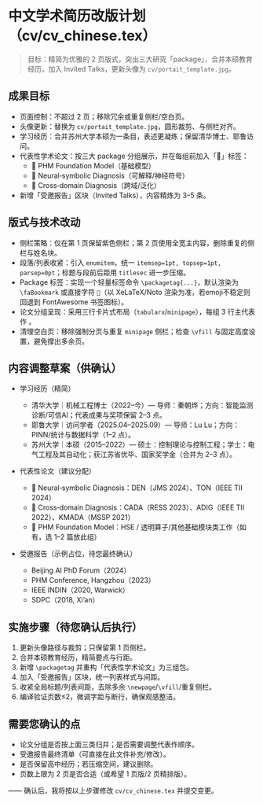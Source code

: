 # 中文学术简历改版计划（cv/cv_chinese.tex）

> 目标：精简为优雅的 2 页版式，突出三大研究「package」，合并本硕教育经历，加入 Invited Talks，更新头像为 `cv/portait_template.jpg`。

## 成果目标
- 页面控制：不超过 2 页；移除冗余或重复侧栏/空白页。
- 头像更新：替换为 `cv/portait_template.jpg`，圆形裁剪、与侧栏对齐。
- 学习经历：合并苏州大学本硕为一条目，表述更凝练；保留清华博士、耶鲁访问。
- 代表性学术论文：按三大 package 分组展示，并在每组前加入「🔖」标签：
  - 🔖 PHM Foundation Model（基础模型）
  - 🔖 Neural‑symbolic Diagnosis（可解释/神经符号）
  - 🔖 Cross‑domain Diagnosis（跨域/泛化）
- 新增「受邀报告」区块（Invited Talks），内容精炼为 3–5 条。

## 版式与技术改动
- 侧栏策略：仅在第 1 页保留紫色侧栏；第 2 页使用全宽主内容，删除重复的侧栏与姓名块。
- 段落/列表收紧：引入 `enumitem`，统一 `itemsep=1pt, topsep=1pt, parsep=0pt`；标题与段前后距用 `titlesec` 进一步压缩。
- Package 标签：实现一个轻量标签命令 `\packagetag{...}`，默认渲染为 `\faBookmark` 或直接字符 `🔖`（以 XeLaTeX/Noto 渲染为准，若emoji不稳定则回退到 FontAwesome 书签图标）。
- 论文分组呈现：采用三行卡片式布局（`tabularx`/`minipage`），每组 3 行主代表作 。
- 清理空白页：移除强制分页与重复 `minipage` 侧栏；检查 `\vfill` 与固定高度设置，避免撑出多余页。

## 内容调整草案（供确认）
- 学习经历（精简）
  - 清华大学｜机械工程博士（2022–今）— 导师：秦朝烨；方向：智能监测诊断/可信AI；代表成果与奖项保留 2–3 点。
  - 耶鲁大学｜访问学者（2025.04–2025.09）— 导师：Lu Lu；方向：PINN/统计与数据科学（1–2 点）。
  - 苏州大学｜本硕（2015–2022）— 硕士：控制理论与控制工程；学士：电气工程及其自动化；获江苏省优毕、国家奖学金（合并为 2–3 点）。

- 代表性论文（建议分配）
  - 🔖 Neural‑symbolic Diagnosis：DEN（JMS 2024）、TON（IEEE TII 2024）
  - 🔖 Cross‑domain Diagnosis：CADA（RESS 2023）、ADIG（IEEE TII 2022）、KMADA（MSSP 2021）
  - 🔖 PHM Foundation Model：HSE / 透明算子/其他基础模块类工作（如有，选 1–2 篇放此组）

- 受邀报告（示例占位，待您最终确认）
  - Beijing AI PhD Forum（2024）
  - PHM Conference, Hangzhou（2023）
  - IEEE INDIN（2020, Warwick）
  - SDPC（2018, Xi’an）

## 实施步骤（待您确认后执行）
1) 更新头像路径与裁剪；只保留第 1 页侧栏。
2) 合并本硕教育经历，精简要点与行距。
3) 新增 `\packagetag` 并重构「代表性学术论文」为三组包。
4) 加入「受邀报告」区块，统一列表样式与间距。
5) 收紧全局标题/列表间距，去除多余 `\newpage`/`\vfill`/重复侧栏。
6) 编译验证页数≤2，微调字距与断行，确保观感整洁。

## 需要您确认的点
- 论文分组是否按上面三类归并；是否需要调整代表作顺序。
- 受邀报告最终清单（可直接在此文件补充/修改）。
- 是否保留高中经历；若压缩空间，建议删除。
- 页数上限为 2 页是否合适（或希望 1 页版/2 页精排版）。

—— 确认后，我将按以上步骤修改 `cv/cv_chinese.tex` 并提交变更。
